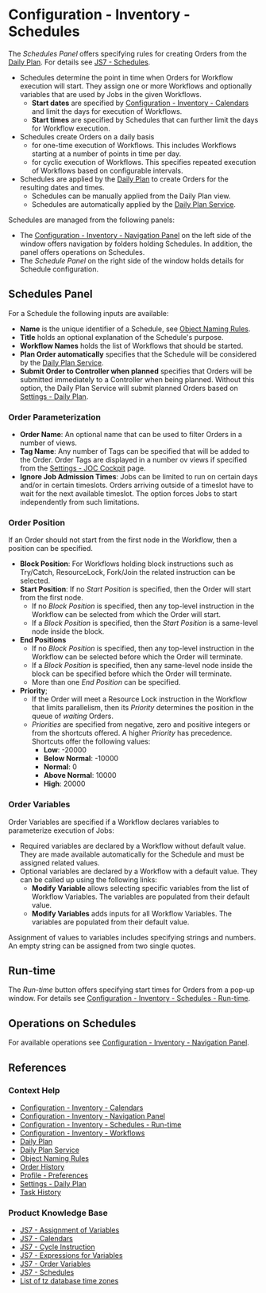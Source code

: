 # Configuration - Inventory - Schedules

The *Schedules Panel* offers specifying rules for creating Orders from the [Daily Plan](/daily-plan). For details see [JS7 - Schedules](https://kb.sos-berlin.com/display/JS7/JS7+-+Schedules).

- Schedules determine the point in time when Orders for Workflow execution will start. They assign one or more Workflows and optionally variables that are used by Jobs in the given Workflows.
  - **Start dates** are specified by [Configuration - Inventory - Calendars](/configuration-inventory-calendars) and limit the days for execution of Workflows.
  - **Start times** are specified by Schedules that can further limit the days for Workflow execution.
- Schedules create Orders on a daily basis
  - for one-time execution of Workflows. This includes Workflows starting at a number of points in time per day.
  - for cyclic execution of Workflows. This specifies repeated execution of Workflows based on configurable intervals.
- Schedules are applied by the [Daily Plan](/daily-plan) to create Orders for the resulting dates and times.
  - Schedules can be manually applied from the Daily Plan view.
  - Schedules are automatically applied by the [Daily Plan Service](/daily-plan-service).

Schedules are managed from the following panels:

- The [Configuration - Inventory - Navigation Panel](/configuration-inventory-navigation) on the left side of the window offers navigation by folders holding Schedules. In addition, the panel offers operations on Schedules.
- The *Schedule Panel* on the right side of the window holds details for Schedule configuration.

## Schedules Panel

For a Schedule the following inputs are available:

- **Name** is the unique identifier of a Schedule, see [Object Naming Rules](/object-naming-rules).
- **Title** holds an optional explanation of the Schedule's purpose.
- **Workflow Names** holds the list of Workflows that should be started.
- **Plan Order automatically** specifies that the Schedule will be considered by the [Daily Plan Service](/daily-plan-service).
- **Submit Order to Controller when planned** specifies that Orders will be submitted immediately to a Controller when being planned. Without this option, the Daily Plan Service will submit planned Orders based on [Settings - Daily Plan](/settings-daily-plan).

### Order Parameterization

- **Order Name**: An optional name that can be used to filter Orders in a number of views.
- **Tag Name**: Any number of Tags can be specified that will be added to the Order. Order Tags are displayed in a number ov views if specified from the [Settings - JOC Cockpit](/settings-joc) page.
- **Ignore Job Admission Times**: Jobs can be limited to run on certain days and/or in certain timeslots. Orders arriving outside of a timeslot have to wait for the next available timeslot. The option forces Jobs to start independently from such limitations.

### Order Position

If an Order should not start from the first node in the Workflow, then a position can be specified.

- **Block Position**: For Workflows holding block instructions such as Try/Catch, ResourceLock, Fork/Join the related instruction can be selected.
- **Start Position**: If no *Start Position* is specified, then the Order will start from the first node.
  - If no *Block Position* is specified, then any top-level instruction in the Workflow can be selected from which the Order will start.
  - If a *Block Position* is specified, then the *Start Position* is a same-level node inside the block.
- **End Positions**
  - If no *Block Position* is specified, then any top-level instruction in the Workflow can be selected before which the Order will terminate.
  - If a *Block Position* is specified, then any same-level node inside the block can be specified before which the Order will terminate.
  - More than one *End Position* can be specified.
- **Priority**; 
  - If the Order will meet a Resource Lock instruction in the Workflow that limits parallelism, then its *Priority* determines the position in the queue of *waiting* Orders.
  - *Priorities* are specified from negative, zero and positive integers or from the shortcuts offered. A higher *Priority* has precedence. Shortcuts offer the following values:
    - **Low**: -20000
    - **Below Normal**: -10000
    - **Normal**: 0
    - **Above Normal**: 10000
    - **High**: 20000

### Order Variables

Order Variables are specified if a Workflow declares variables to parameterize execution of Jobs:

- Required variables are declared by a Workflow without default value. They are made available automatically for the Schedule and must be assigned related values.
- Optional variables are declared by a Workflow with a default value. They can be called up using the following links:
  - **Modify Variable** allows selecting specific variables from the list of Workflow Variables. The variables are populated from their default value.
  - **Modify Variables** adds inputs for all Workflow Variables. The variables are populated from their default value.

Assignment of values to variables includes specifying strings and numbers. An empty string can be assigned from two single quotes.

## Run-time

The *Run-time* button offers specifying start times for Orders from a pop-up window. For details see [Configuration - Inventory - Schedules - Run-time](/configuration-inventory-schedules-run-time).

## Operations on Schedules

For available operations see [Configuration - Inventory - Navigation Panel](/configuration-inventory-navigation).

## References

### Context Help

- [Configuration - Inventory - Calendars](/configuration-inventory-calendars)
- [Configuration - Inventory - Navigation Panel](/configuration-inventory-navigation)
- [Configuration - Inventory - Schedules - Run-time](/configuration-inventory-schedules-run-time)
- [Configuration - Inventory - Workflows](/configuration-inventory-workflows)
- [Daily Plan](/daily-plan)
- [Daily Plan Service](/daily-plan-service)
- [Object Naming Rules](/object-naming-rules)
- [Order History](/history-orders)
- [Profile - Preferences](/profile-preferences)
- [Settings - Daily Plan](/settings-daily-plan)
- [Task History](/history-tasks)

### Product Knowledge Base

- [JS7 - Assignment of Variables](https://kb.sos-berlin.com/display/JS7/JS7+-+Assignment+of+Variables)
- [JS7 - Calendars](https://kb.sos-berlin.com/display/JS7/JS7+-+Calendars)
- [JS7 - Cycle Instruction](https://kb.sos-berlin.com/display/JS7/JS7+-+Cycle+Instruction)
- [JS7 - Expressions for Variables](https://kb.sos-berlin.com/display/JS7/JS7+-+Expressions+for+Variables)
- [JS7 - Order Variables](https://kb.sos-berlin.com/display/JS7/JS7+-+Order+Variables)
- [JS7 - Schedules](https://kb.sos-berlin.com/display/JS7/JS7+-+Schedules)
- [List of tz database time zones](https://en.wikipedia.org/wiki/List_of_tz_database_time_zones)
